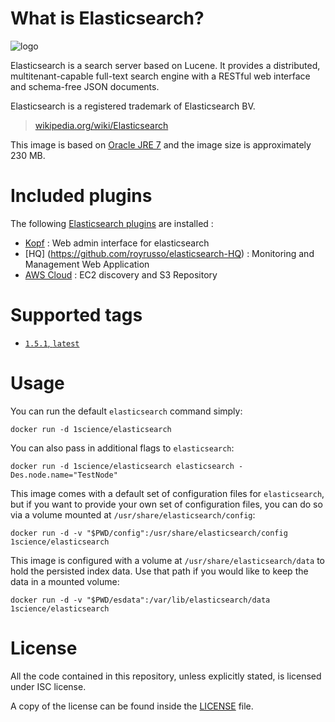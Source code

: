 # What is Elasticsearch?

![logo](https://raw.githubusercontent.com/1science/docker-elasticsearch/latest/logo.png)

Elasticsearch is a search server based on Lucene. It provides a distributed, multitenant-capable full-text search engine with a RESTful web interface and schema-free JSON documents.

Elasticsearch is a registered trademark of Elasticsearch BV.

> [wikipedia.org/wiki/Elasticsearch](https://en.wikipedia.org/wiki/Elasticsearch)

This image is based on [Oracle JRE 7](https://github.com/1science/docker-java/tree/oracle-jre-7) and the image size is approximately 230 MB.

# Included plugins

The following [Elasticsearch plugins](http://www.elastic.co/guide/en/elasticsearch/reference/1.x/modules-plugins.html) are installed :

 - [Kopf](https://github.com/lmenezes/elasticsearch-kopf) : Web admin interface for elasticsearch
 - [HQ] (https://github.com/royrusso/elasticsearch-HQ) : Monitoring and Management Web Application 
 - [AWS Cloud](https://github.com/elastic/elasticsearch-cloud-aws) : EC2 discovery and S3 Repository

# Supported tags

-	[`1.5.1`, `latest`](https://github.com/1science/docker-elasticsearch/tree/1.5.1)


# Usage

You can run the default `elasticsearch` command simply:

```
docker run -d 1science/elasticsearch
```

You can also pass in additional flags to `elasticsearch`:

```
docker run -d 1science/elasticsearch elasticsearch -Des.node.name="TestNode"
```

This image comes with a default set of configuration files for `elasticsearch`, but if you want to provide your own set of configuration files, you can do so via a volume mounted at `/usr/share/elasticsearch/config`:

```
docker run -d -v "$PWD/config":/usr/share/elasticsearch/config 1science/elasticsearch
```

This image is configured with a volume at `/usr/share/elasticsearch/data` to hold the persisted index data. Use that path if you would like to keep the data in a mounted volume:

```
docker run -d -v "$PWD/esdata":/var/lib/elasticsearch/data 1science/elasticsearch
```

# License

All the code contained in this repository, unless explicitly stated, is
licensed under ISC license.

A copy of the license can be found inside the [LICENSE](LICENSE) file.